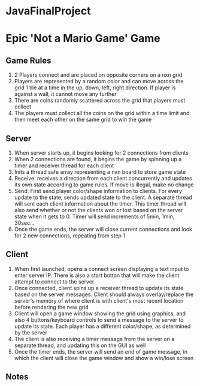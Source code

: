 # JavaFinalProject
<h1>Epic 'Not a Mario Game' Game</h1>
<h2>Game Rules</h2>
<ol>
    <li>2 Players connect and are placed on opposite corners on a nxn grid</li>
    <li>Players are represented by a random color and can move across the grid 1 tile at a time in the up, down, left, right direction. If player is against a wall, it cannot move any further</li>
    <li>There are coins randomly scattered across the grid that players must collect</li>
    <li>The players must collect all the coins on the grid within a time limit and then meet each other on the same grid to win the game</li>
</ol>
<h2>Server</h2>
<ol>
    <li>When server starts up, it begins looking for 2 connections from clients</li>
    <li>When 2 connections are found, it begins the game by spinning up a timer and receiver thread for each client</li>
    <li>Inits a thread safe array representing a nxn board to store game state</li>
    <li>Receive: receives a direction from each client concurrently and updates its own state according to game rules. If move is illegal, make no change</li>
    <li>Send: First send player color/shape information to clients. For every update to the state, sends updated state to the client. A separate thread will sent each client information about the timer. This timer thread will also send whether or not the clients won or lost based on the server state when it gets to 0. Timer will send increments of 5min, 1min, 30sec...</li>
    <li>Once the game ends, the server will close current connections and look for 2 new connections, repeating from step 1</li>
</ol>

<h2>Client</h2>
<ol>
    <li>When first launched, opens a connect screen displaying a text input to enter server IP. There is also a start button that will make the client attempt to connect to the server</li>
    <li>Once connected, client spins up a receiver thread to update its state based on the server messages. Client should always overlay/replace the server's memory of where client is with client's most recent location before rendering the new grid</li>
    <li>Client will open a game window showing the grid using graphics, and also 4 buttons/keyboard controls to send a message to the server to update its state. Each player has a different color/shape, as determined by the server</li>
    <li>The client is also receiving a timer message from the server on a separate thread, and updating this on the GUI as well</li>
    <li>Once the timer ends, the server will send an end of game message, in which the client will close the game window and show a win/lose screen</li>
</ol>

<h2>Notes</h2>
